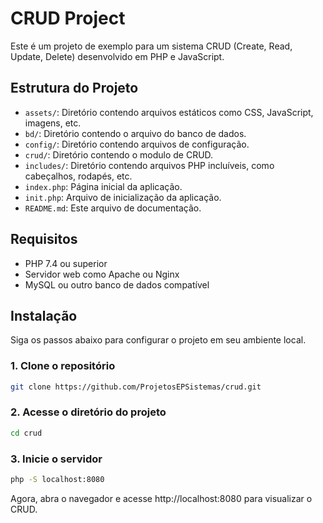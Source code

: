 # CRUD Project

Este é um projeto de exemplo para um sistema CRUD (Create, Read, Update, Delete) desenvolvido em PHP e JavaScript.

## Estrutura do Projeto

- `assets/`: Diretório contendo arquivos estáticos como CSS, JavaScript, imagens, etc.
- `bd/`: Diretório contendo o arquivo do banco de dados.
- `config/`: Diretório contendo arquivos de configuração.
- `crud/`: Diretório contendo o modulo de CRUD.
- `includes/`: Diretório contendo arquivos PHP incluíveis, como cabeçalhos, rodapés, etc.
- `index.php`: Página inicial da aplicação.
- `init.php`: Arquivo de inicialização da aplicação.
- `README.md`: Este arquivo de documentação.

## Requisitos

- PHP 7.4 ou superior
- Servidor web como Apache ou Nginx
- MySQL ou outro banco de dados compatível

## Instalação

Siga os passos abaixo para configurar o projeto em seu ambiente local.

### 1. Clone o repositório

```sh
git clone https://github.com/ProjetosEPSistemas/crud.git
```
### 2. Acesse o diretório do projeto
```sh
cd crud
```
### 3. Inicie o servidor
```sh
php -S localhost:8080
```
Agora, abra o navegador e acesse http://localhost:8080 para visualizar o CRUD.